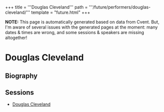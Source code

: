 +++
title = '''Douglas Cleveland'''
path = '''/future/performers/douglas-cleveland/'''
template = "future.html"
+++

<p class="todo">
<strong>NOTE:</strong> This page is automatically generated based on data from Cvent.
But, I'm aware of several issues with the generated pages at the moment:
many dates & times are wrong, and some sessions & speakers are missing altogether!
</p>

<h1>Douglas Cleveland</h1>
<h2>Biography</h2>
<p></p>
<h2>Sessions</h2>
<ul><li><a href="/future/sessions/douglas-cleveland/">Douglas Cleveland</a></li>

